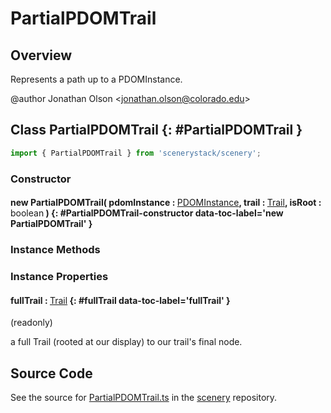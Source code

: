 # PartialPDOMTrail

## Overview

Represents a path up to a PDOMInstance.

@author Jonathan Olson &lt;jonathan.olson@colorado.edu&gt;

## Class PartialPDOMTrail {: #PartialPDOMTrail }


```js
import { PartialPDOMTrail } from 'scenerystack/scenery';
```
### Constructor

#### new PartialPDOMTrail( pdomInstance : <span style="font-weight: 400;">[PDOMInstance](../scenery/PDOMInstance.md)</span>, trail : <span style="font-weight: 400;">[Trail](../scenery/Trail.md)</span>, isRoot : <span style="font-weight: 400;"><span style="color: hsla(calc(var(--md-hue) + 180deg),80%,40%,1);">boolean</span></span> ) {: #PartialPDOMTrail-constructor data-toc-label='new PartialPDOMTrail' }

### Instance Methods



### Instance Properties

#### fullTrail : <span style="font-weight: 400;">[Trail](../scenery/Trail.md)</span> {: #fullTrail data-toc-label='fullTrail' }

(readonly)

a full Trail (rooted at our display) to our trail's final node.



## Source Code

See the source for [PartialPDOMTrail.ts](https://github.com/phetsims/scenery/blob/main/js/accessibility/pdom/PartialPDOMTrail.ts) in the [scenery](https://github.com/phetsims/scenery) repository.
